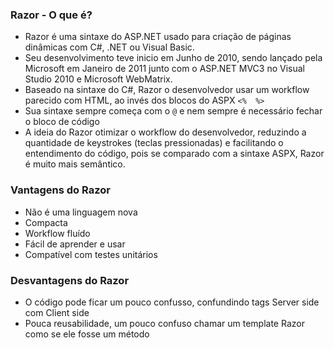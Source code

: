 ### Razor - O que é?

* Razor é uma sintaxe do ASP.NET usado para criação de páginas dinâmicas com C#, .NET ou Visual Basic.
* Seu desenvolvimento teve inicio em Junho de 2010, sendo lançado pela Microsoft em Janeiro de 2011 junto com o ASP.NET MVC3 no Visual Studio 2010 e Microsoft WebMatrix.
* Baseado na sintaxe do C#, Razor o desenvolvedor usar um workflow parecido com HTML, ao invés dos blocos do ASPX `<%  %>`
* Sua sintaxe sempre começa com o `@` e nem sempre é necessário fechar o bloco de código
* A ideia do Razor otimizar o workflow do desenvolvedor, reduzindo a quantidade de keystrokes (teclas pressionadas) e facilitando o entendimento do código, pois se comparado com a sintaxe ASPX, Razor é muito mais semântico.

### Vantagens do Razor

* Não é uma linguagem nova
* Compacta
* Workflow fluído
* Fácil de aprender e usar
* Compatível com testes unitários
 
### Desvantagens do Razor

* O código pode ficar um pouco confusso, confundindo tags Server side com Client side
* Pouca reusabilidade, um pouco confuso chamar um template Razor como se ele fosse um método

